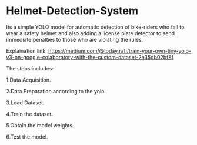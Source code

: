 # Helmet-Detection-System
Its a simple YOLO model for automatic detection of bike-riders who fail to wear a safety helmet and also adding a license plate detector to send immediate penalties to those who are violating the rules.

Explaination link: https://medium.com/@today.rafi/train-your-own-tiny-yolo-v3-on-google-colaboratory-with-the-custom-dataset-2e35db02bf8f

The steps includes:

1.Data Acquisition.

2.Data Preparation according to the yolo.

3.Load Dataset.

4.Train the dataset.

5.Obtain the model weights.

6.Test the model.
